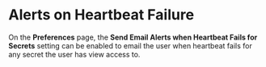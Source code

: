 [title]: # (Alerts on Heartbeat Failure)
[tags]: # (XXX)
[priority]: # (10)

# Alerts on Heartbeat Failure

On the **Preferences** page, the **Send Email Alerts when Heartbeat Fails for Secrets** setting can be enabled to email the user when heartbeat fails for any secret the user has view access to.
